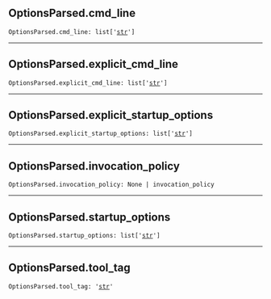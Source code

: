 

## OptionsParsed.cmd\_line

<pre class="language-python"><code><span class="source python"><span class="meta qualified-name python"><span class="meta generic-name python">OptionsParsed</span><span class="punctuation accessor dot python">.</span><span class="meta generic-name python">cmd_line</span></span><span class="punctuation separator annotation variable python">:</span> <span class="meta item-access python"><span class="meta qualified-name python"><span class="support type python">list</span></span></span><span class="meta item-access python"><span class="punctuation section brackets begin python">[</span></span><span class="meta item-access arguments python"><span class="meta string python"><span class="string quoted single python"><span class="punctuation definition string begin python">&#39;</span></span></span><span class="meta string python"><span class="string quoted single python"><a href="/lib/str">str</a><span class="punctuation definition string end python">&#39;</span></span></span></span><span class="meta item-access python"><span class="punctuation section brackets end python">]</span></span></span></code></pre>

***

## OptionsParsed.explicit\_cmd\_line

<pre class="language-python"><code><span class="source python"><span class="meta qualified-name python"><span class="meta generic-name python">OptionsParsed</span><span class="punctuation accessor dot python">.</span><span class="meta generic-name python">explicit_cmd_line</span></span><span class="punctuation separator annotation variable python">:</span> <span class="meta item-access python"><span class="meta qualified-name python"><span class="support type python">list</span></span></span><span class="meta item-access python"><span class="punctuation section brackets begin python">[</span></span><span class="meta item-access arguments python"><span class="meta string python"><span class="string quoted single python"><span class="punctuation definition string begin python">&#39;</span></span></span><span class="meta string python"><span class="string quoted single python"><a href="/lib/str">str</a><span class="punctuation definition string end python">&#39;</span></span></span></span><span class="meta item-access python"><span class="punctuation section brackets end python">]</span></span></span></code></pre>

***

## OptionsParsed.explicit\_startup\_options

<pre class="language-python"><code><span class="source python"><span class="meta qualified-name python"><span class="meta generic-name python">OptionsParsed</span><span class="punctuation accessor dot python">.</span><span class="meta generic-name python">explicit_startup_options</span></span><span class="punctuation separator annotation variable python">:</span> <span class="meta item-access python"><span class="meta qualified-name python"><span class="support type python">list</span></span></span><span class="meta item-access python"><span class="punctuation section brackets begin python">[</span></span><span class="meta item-access arguments python"><span class="meta string python"><span class="string quoted single python"><span class="punctuation definition string begin python">&#39;</span></span></span><span class="meta string python"><span class="string quoted single python"><a href="/lib/str">str</a><span class="punctuation definition string end python">&#39;</span></span></span></span><span class="meta item-access python"><span class="punctuation section brackets end python">]</span></span></span></code></pre>

***

## OptionsParsed.invocation\_policy

<pre class="language-python"><code><span class="source python"><span class="meta qualified-name python"><span class="meta generic-name python">OptionsParsed</span><span class="punctuation accessor dot python">.</span><span class="meta generic-name python">invocation_policy</span></span><span class="punctuation separator annotation variable python">:</span> <span class="constant language python">None</span> <span class="keyword operator arithmetic python">|</span> <span class="meta qualified-name python"><span class="meta generic-name python">invocation_policy</span></span></span></code></pre>

***

## OptionsParsed.startup\_options

<pre class="language-python"><code><span class="source python"><span class="meta qualified-name python"><span class="meta generic-name python">OptionsParsed</span><span class="punctuation accessor dot python">.</span><span class="meta generic-name python">startup_options</span></span><span class="punctuation separator annotation variable python">:</span> <span class="meta item-access python"><span class="meta qualified-name python"><span class="support type python">list</span></span></span><span class="meta item-access python"><span class="punctuation section brackets begin python">[</span></span><span class="meta item-access arguments python"><span class="meta string python"><span class="string quoted single python"><span class="punctuation definition string begin python">&#39;</span></span></span><span class="meta string python"><span class="string quoted single python"><a href="/lib/str">str</a><span class="punctuation definition string end python">&#39;</span></span></span></span><span class="meta item-access python"><span class="punctuation section brackets end python">]</span></span></span></code></pre>

***

## OptionsParsed.tool\_tag

<pre class="language-python"><code><span class="source python"><span class="meta qualified-name python"><span class="meta generic-name python">OptionsParsed</span><span class="punctuation accessor dot python">.</span><span class="meta generic-name python">tool_tag</span></span><span class="punctuation separator annotation variable python">:</span> <span class="meta string python"><span class="string quoted single python"><span class="punctuation definition string begin python">&#39;</span></span></span><span class="meta string python"><span class="string quoted single python"><a href="/lib/str">str</a><span class="punctuation definition string end python">&#39;</span></span></span></span></code></pre>

